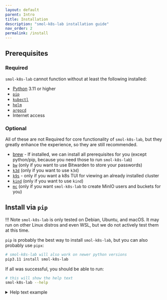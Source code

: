 ```yaml
---
layout: default
parent: Intro
title: Installation
description: "smol-k8s-lab installation guide"
nav_order: 2
permalink: /install
---
```


## Prerequisites

### Required

`smol-k8s-lab` cannot function without at least the following installed:

- [Python](https://www.python.org/downloads/) 3.11 or higher
- [`pip`](https://pip.pypa.io/en/stable/installation/)
- [`kubectl`](https://kubernetes.io/docs/tasks/tools/)
- [`helm`](https://helm.sh/docs/intro/install/)
- [`argocd`](https://argo-cd.readthedocs.io/en/stable/cli_installation/)
- Internet access

### Optional

All of these are not Required for core functionality of `smol-k8s-lab`, but they greatly enhance the experience, so they are still recommended.

- [brew](https://brew.sh) - If installed, we can install all prerequisites for you (except python/pip, because you need those to run `smol-k8s-lab`)
- [`bw`](https://bitwarden.com/help/cli/#download-and-install) (only if you want to use Bitwarden to store your passwords)
- [`k3d`](https://k3d.io/v5.6.0/#installation) (only if you want to use `k3d`)
- [`k9s`](https://k9s.io) - only if you want a k8s TUI for viewing an already installed cluster
- [`kind`](https://kind.sigs.k8s.io/docs/user/quick-start/#installation) (only if you want to use `kind`)
- [`mc`](https://min.io/docs/minio/linux/reference/minio-mc.html#install-mc) (only if you want `smol-k8s-lab` to create MinIO users and buckets for you)

## Install via `pip`

!!! Note 
    `smol-k8s-lab` is only tested on Debian, Ubuntu, and macOS. It may run on other Linux distros and even WSL, but we do not actively test them at this time.


`pip` is probably the best way to install `smol-k8s-lab`, but you can also probably use `pipx`:

```bash
# smol-k8s-lab will also work on newer python versions
pip3.11 install smol-k8s-lab
```

If all was successful, you should be able to run:

```bash
# this will show the help text
smol-k8s-lab --help
```

<details>
  <summary>Help text example</summary>

  <a href="/images/screenshots/help_text.svg">
    <img src="/images/screenshots/help_text.svg" alt="Output of smol-k8s-lab --help after cloning the directory and installing the prerequisites.">
  </a>

</details>
